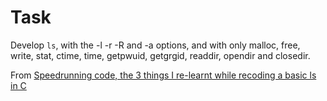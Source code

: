 # Task
Develop `ls`, with the -l -r -R and -a options, and
with only malloc, free, write, stat, ctime, time, getpwuid, getgrgid,
readdir, opendir and closedir.

From [Speedrunning code, the 3 things I re-learnt while recoding a basic ls in C](https://medium.com/@poilon/speedrunning-code-the-3-things-i-re-learnt-while-recoding-a-basic-ls-in-c-d559b0f1a92b)
